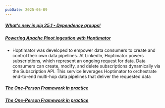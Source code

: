 ```yaml
---
pubDate: 2025-05-09
---
```


##### [What's new in pip 25.1 - Dependency groups!](https://ichard26.github.io/blog/2025/04/whats-new-in-pip-25.1/?featured_on=pythonbytes)
##### [Powering Apache Pinot ingestion with Hoptimator](https://www.linkedin.com/blog/engineering/infrastructure/powering-apache-pinot-ingestion-with-hoptimator)

- Hoptimator was developed to empower data consumers to create and control their own data pipelines. At LinkedIn, Hoptimator powers subscriptions, which represent an ongoing request for data. Data consumers can create, modify, and delete subscriptions dynamically via the Subscription API. This service leverages Hoptimator to orchestrate end-to-end multi-hop data pipelines that deliver the requested data

##### [The One-Person Framework in practice](https://bramjetten.dev/articles/the-one-person-framework-in-practice?_bhlid=eb238a31b62cff1d3ea82faa375e3d8387c6f1a0)
##### [The One-Person Framework in practice](https://bramjetten.dev/articles/the-one-person-framework-in-practice?_bhlid=eb238a31b62cff1d3ea82faa375e3d8387c6f1a0)